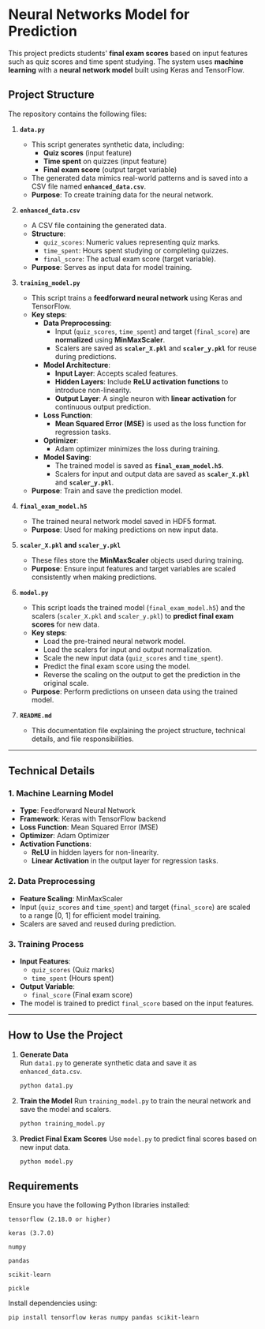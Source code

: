 # Neural Networks Model for Prediction 


This project predicts students' **final exam scores** based on input features such as quiz scores and time spent studying. The system uses **machine learning** with a **neural network model** built using Keras and TensorFlow.

## **Project Structure**

The repository contains the following files:

1. **`data.py`**  
   - This script generates synthetic data, including:
     - **Quiz scores** (input feature)
     - **Time spent** on quizzes (input feature)
     - **Final exam score** (output target variable)  
   - The generated data mimics real-world patterns and is saved into a CSV file named **`enhanced_data.csv`**.  
   - **Purpose**: To create training data for the neural network.

2. **`enhanced_data.csv`**  
   - A CSV file containing the generated data.  
   - **Structure**:
     - `quiz_scores`: Numeric values representing quiz marks.
     - `time_spent`: Hours spent studying or completing quizzes.
     - `final_score`: The actual exam score (target variable).  
   - **Purpose**: Serves as input data for model training.

3. **`training_model.py`**  
   - This script trains a **feedforward neural network** using Keras and TensorFlow.  
   - **Key steps**:
     - **Data Preprocessing**:  
       - Input (`quiz_scores`, `time_spent`) and target (`final_score`) are **normalized** using **MinMaxScaler**.
       - Scalers are saved as **`scaler_X.pkl`** and **`scaler_y.pkl`** for reuse during predictions.
     - **Model Architecture**:
       - **Input Layer**: Accepts scaled features.
       - **Hidden Layers**: Include **ReLU activation functions** to introduce non-linearity.
       - **Output Layer**: A single neuron with **linear activation** for continuous output prediction.
     - **Loss Function**:  
       - **Mean Squared Error (MSE)** is used as the loss function for regression tasks.
     - **Optimizer**:  
       - Adam optimizer minimizes the loss during training.
     - **Model Saving**:
       - The trained model is saved as **`final_exam_model.h5`**.
       - Scalers for input and output data are saved as **`scaler_X.pkl`** and **`scaler_y.pkl`**.  
   - **Purpose**: Train and save the prediction model.

4. **`final_exam_model.h5`**  
   - The trained neural network model saved in HDF5 format.  
   - **Purpose**: Used for making predictions on new input data.

5. **`scaler_X.pkl` and `scaler_y.pkl`**  
   - These files store the **MinMaxScaler** objects used during training.  
   - **Purpose**: Ensure input features and target variables are scaled consistently when making predictions.

6. **`model.py`**  
   - This script loads the trained model (`final_exam_model.h5`) and the scalers (`scaler_X.pkl` and `scaler_y.pkl`) to **predict final exam scores** for new data.  
   - **Key steps**:
     - Load the pre-trained neural network model.
     - Load the scalers for input and output normalization.
     - Scale the new input data (`quiz_scores` and `time_spent`).
     - Predict the final exam score using the model.
     - Reverse the scaling on the output to get the prediction in the original scale.  
   - **Purpose**: Perform predictions on unseen data using the trained model.

7. **`README.md`**  
   - This documentation file explaining the project structure, technical details, and file responsibilities.

---

## **Technical Details**

### **1. Machine Learning Model**
- **Type**: Feedforward Neural Network  
- **Framework**: Keras with TensorFlow backend  
- **Loss Function**: Mean Squared Error (MSE)  
- **Optimizer**: Adam Optimizer  
- **Activation Functions**:
  - **ReLU** in hidden layers for non-linearity.
  - **Linear Activation** in the output layer for regression tasks.

### **2. Data Preprocessing**
- **Feature Scaling**: MinMaxScaler  
- Input (`quiz_scores` and `time_spent`) and target (`final_score`) are scaled to a range [0, 1] for efficient model training.  
- Scalers are saved and reused during prediction.

### **3. Training Process**
- **Input Features**:  
  - `quiz_scores` (Quiz marks)  
  - `time_spent` (Hours spent)  
- **Output Variable**:  
  - `final_score` (Final exam score)  
- The model is trained to predict `final_score` based on the input features.

---

## **How to Use the Project**

1. **Generate Data**  
   Run `data1.py` to generate synthetic data and save it as `enhanced_data.csv`.  
   ```bash
   python data1.py
2. **Train the Model**
Run `training_model.py` to train the neural network and save the model and scalers.
    ```bash
    python training_model.py

3. **Predict Final Exam Scores**
Use `model.py` to predict final scores based on new input data.
    ```bash
    python model.py

## Requirements
Ensure you have the following Python libraries installed:

`tensorflow (2.18.0 or higher)`

`keras (3.7.0)`

`numpy`

`pandas`

`scikit-learn`

`pickle`

Install dependencies using:
  ```bash
  pip install tensorflow keras numpy pandas scikit-learn


